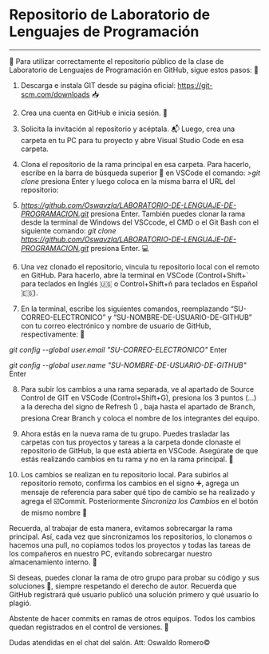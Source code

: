   # Repositorio de Laboratorio de Lenguajes de Programación
---

🔴 Para utilizar correctamente el repositorio público de la clase de Laboratorio de Lenguajes de Programación en GitHub, sigue estos pasos: 📃

1. Descarga e instala GIT desde su página oficial: https://git-scm.com/downloads 📥

2. Crea una cuenta en GitHub e inicia sesión.  🚪

3. Solicita la invitación al repositorio y acéptala. 📬 Luego, crea una carpeta en tu PC para tu proyecto y abre Visual Studio Code en esa carpeta.

4. Clona el repositorio de la rama principal en esa carpeta. Para hacerlo, escribe en la barra de búsqueda superior 🔎 en VSCode el comando: *>git clone*  presiona Enter y luego coloca en la misma barra el URL del repositorio:
5. *https://github.com/Oswavzla/LABORATORIO-DE-LENGUAJE-DE-PROGRAMACION.git*  presiona Enter. También puedes clonar la rama desde la terminal de Windows del VSCcode, el CMD o el Git Bash con el siguiente comando: *git clone https://github.com/Oswavzla/LABORATORIO-DE-LENGUAJE-DE-PROGRAMACION.git*  presiona Enter. 💻 

6. Una vez clonado el repositorio, vincula tu repositorio local con el remoto en GitHub. Para hacerlo, abre la terminal en VSCode (Control+Shift+` para teclados en Inglés 🇺🇸 o Control+Shift+ñ para teclados en Español 🇪🇸).

7. En la terminal, escribe los siguientes comandos, reemplazando “SU-CORREO-ELECTRONICO” y “SU-NOMBRE-DE-USUARIO-DE-GITHUB” con tu correo electrónico y nombre de usuario de GitHub, respectivamente: 📎

  *git config --global user.email "SU-CORREO-ELECTRONICO"* Enter

  *git config --global user.name "SU-NOMBRE-DE-USUARIO-DE-GITHUB"* Enter
  

8. Para subir los cambios a una rama separada, ve al apartado de Source Control de GIT en VSCode (Control+Shift+G), presiona los 3 puntos (…) a la derecha del signo de Refresh 🔃 , baja hasta el apartado de Branch, presiona Crear Branch y coloca el nombre de los integrantes del equipo.

9. Ahora estás en la nueva rama de tu grupo. Puedes trasladar las carpetas con tus proyectos y tareas a la carpeta donde clonaste el repositorio de GitHub, la que está abierta en VSCode. Asegúrate de que estás realizando cambios en tu rama y no en la rama principal. 🌳

10. Los cambios se realizan en tu repositorio local. Para subirlos al repositorio remoto, confirma los cambios en el signo ➕, agrega un mensaje de referencia para saber qué tipo de cambio se ha realizado y agrega el ☑️Commit. Posteriormente *Sincroniza los Cambios* en el botón de mismo nombre 🔄

Recuerda, al trabajar de esta manera, evitamos sobrecargar la rama principal. Así, cada vez que sincronizamos los repositorios, lo clonamos o hacemos una pull, no copiamos todos los proyectos y todas las tareas de los compañeros en nuestro PC, evitando sobrecargar nuestro almacenamiento interno. 📂

Si deseas, puedes clonar la rama de otro grupo para probar su código y sus soluciones 💭, siempre respetando el derecho de autor. Recuerda que GitHub registrará qué usuario publicó una solución primero y qué usuario lo plagió.

Abstente de hacer commits en ramas de otros equipos. Todos los cambios quedan registrados en el control de versiones. 👀

Dudas atendidas en el chat del salón. Att: Oswaldo Romero©️
